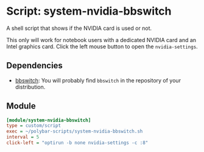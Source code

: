 # Script: system-nvidia-bbswitch

A shell script that shows if the NVIDIA card is used or not.

This only will work for notebook users with a dedicated NVIDIA card and an Intel graphics card. Click the left mouse button to open the `nvidia-settings`.


## Dependencies

* [bbswitch](https://github.com/Bumblebee-Project/bbswitch): You will probably find `bbswitch` in the repository of your distribution.


## Module

```ini
[module/system-nvidia-bbswitch]
type = custom/script
exec = ~/polybar-scripts/system-nvidia-bbswitch.sh
interval = 5
click-left = "optirun -b none nvidia-settings -c :8"
```
